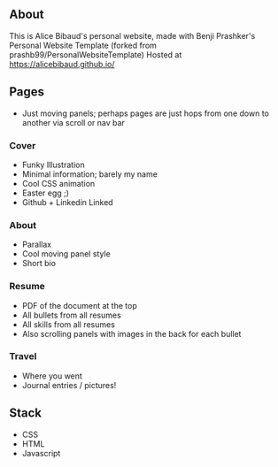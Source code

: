 ## About
This is Alice Bibaud's personal website, made with Benji Prashker's Personal Website Template (forked from prashb99/PersonalWebsiteTemplate)
Hosted at https://alicebibaud.github.io/

## Pages
- Just moving panels; perhaps pages are just hops from one down to another via scroll or nav bar

### Cover
- Funky Illustration
- Minimal information; barely my name
- Cool CSS animation
- Easter egg ;)
- Github + Linkedin Linked

### About
- Parallax
- Cool moving panel style
- Short bio

### Resume
- PDF of the document at the top
- All bullets from all resumes
- All skills from all resumes
- Also scrolling panels with images in the back for each bullet

### Travel
- Where you went
- Journal entries / pictures!

## Stack
- CSS
- HTML
- Javascript

